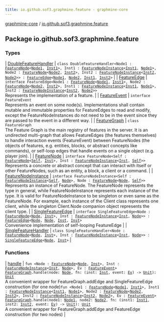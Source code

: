 ```yaml
---
title: io.github.sof3.graphmine.feature - graphmine-core
---
```


[graphmine-core](../index.html) / [io.github.sof3.graphmine.feature](./index.html)

## Package io.github.sof3.graphmine.feature

### Types

| [DoubleFeatureHandler](-double-feature-handler/index.html) | `class DoubleFeatureHandler<Node1 : `[`FeatureNode`](-feature-node.html)`<`[`Node1`](-double-feature-handler/index.html#Node1)`, `[`Inst1`](-double-feature-handler/index.html#Inst1)`>, Inst1 : `[`FeatureNodeInstance`](-feature-node-instance/index.html)`<`[`Inst1`](-double-feature-handler/index.html#Inst1)`, `[`Node1`](-double-feature-handler/index.html#Node1)`>, Node2 : `[`FeatureNode`](-feature-node.html)`<`[`Node2`](-double-feature-handler/index.html#Node2)`, `[`Inst2`](-double-feature-handler/index.html#Inst2)`>, Inst2 : `[`FeatureNodeInstance`](-feature-node-instance/index.html)`<`[`Inst2`](-double-feature-handler/index.html#Inst2)`, `[`Node2`](-double-feature-handler/index.html#Node2)`>> : `[`FeatureEdge`](-feature-edge/index.html)`<`[`Node1`](-double-feature-handler/index.html#Node1)`, `[`Node2`](-double-feature-handler/index.html#Node2)`, `[`Inst1`](-double-feature-handler/index.html#Inst1)`, `[`Inst2`](-double-feature-handler/index.html#Inst2)`>` |
| [FeatureEdge](-feature-edge/index.html) | `interface FeatureEdge<Node1 : `[`FeatureNode`](-feature-node.html)`<`[`Node1`](-feature-edge/index.html#Node1)`, `[`Inst1`](-feature-edge/index.html#Inst1)`>, Node2 : `[`FeatureNode`](-feature-node.html)`<`[`Node2`](-feature-edge/index.html#Node2)`, `[`Inst2`](-feature-edge/index.html#Inst2)`>, Inst1 : `[`FeatureNodeInstance`](-feature-node-instance/index.html)`<`[`Inst1`](-feature-edge/index.html#Inst1)`, `[`Node1`](-feature-edge/index.html#Node1)`>, Inst2 : `[`FeatureNodeInstance`](-feature-node-instance/index.html)`<`[`Inst2`](-feature-edge/index.html#Inst2)`, `[`Node2`](-feature-edge/index.html#Node2)`>>`<br>Represents the implementation of a feature. |
| [FeatureEvent](-feature-event.html) | `interface FeatureEvent`<br>Represents an event on some node(s). Implementations shall contain mutable and immutable properties for FeatureEdges to read and modify, except the FeatureNodeInstances do not need to be in the event since they are passed to the event in a different way. |
| [FeatureGraph](-feature-graph/index.html) | `class FeatureGraph`<br>The Feature Graph is the main registry of features in the server. It is an undirected multi-graph that allows FeatureEdges (the features themselves) to handle interaction events (FeatureEvent) between FeatureNodes (the objects of features, e.g. entities, blocks, or abstract concepts like commands), or self-loop edges that handle events on a single object (e.g. player join). |
| [FeatureNode](-feature-node.html) | `interface FeatureNode<Self : `[`FeatureNode`](-feature-node.html)`<`[`Self`](-feature-node.html#Self)`, `[`Inst`](-feature-node.html#Inst)`>, Inst : `[`FeatureNodeInstance`](-feature-node-instance/index.html)`<`[`Inst`](-feature-node.html#Inst)`, `[`Self`](-feature-node.html#Self)`>>`<br>Represents a concrete or abstract concept that can interact with itself or other FeatureNodes, such as an entity, a block, a client or a command. |
| [FeatureNodeInstance](-feature-node-instance/index.html) | `interface FeatureNodeInstance<Self : `[`FeatureNodeInstance`](-feature-node-instance/index.html)`<`[`Self`](-feature-node-instance/index.html#Self)`, `[`Node`](-feature-node-instance/index.html#Node)`>, Node : `[`FeatureNode`](-feature-node.html)`<`[`Node`](-feature-node-instance/index.html#Node)`, `[`Self`](-feature-node-instance/index.html#Self)`>>`<br>Represents an instance of FeatureNode. The FeatureNode represents the type in general, while FeatureNodeInstance represents each instance of the type. It is valid for FeatureNodeInstance to be singleton or even same as the FeatureNode. For example, each instance of the Client class represents one client, while the singleton Client.Node companion object represents the client type. |
| [SingleFeatureEdge](-single-feature-edge/index.html) | `interface SingleFeatureEdge<Node : `[`FeatureNode`](-feature-node.html)`<`[`Node`](-single-feature-edge/index.html#Node)`, `[`Inst`](-single-feature-edge/index.html#Inst)`>, Inst : `[`FeatureNodeInstance`](-feature-node-instance/index.html)`<`[`Inst`](-single-feature-edge/index.html#Inst)`, `[`Node`](-single-feature-edge/index.html#Node)`>> : `[`FeatureEdge`](-feature-edge/index.html)`<`[`Node`](-single-feature-edge/index.html#Node)`, `[`Node`](-single-feature-edge/index.html#Node)`, `[`Inst`](-single-feature-edge/index.html#Inst)`, `[`Inst`](-single-feature-edge/index.html#Inst)`>`<br>Convenience implementation of self-looping FeatureEdge |
| [SingleFeatureHandler](-single-feature-handler/index.html) | `class SingleFeatureHandler<Node : `[`FeatureNode`](-feature-node.html)`<`[`Node`](-single-feature-handler/index.html#Node)`, `[`Inst`](-single-feature-handler/index.html#Inst)`>, Inst : `[`FeatureNodeInstance`](-feature-node-instance/index.html)`<`[`Inst`](-single-feature-handler/index.html#Inst)`, `[`Node`](-single-feature-handler/index.html#Node)`>> : `[`SingleFeatureEdge`](-single-feature-edge/index.html)`<`[`Node`](-single-feature-handler/index.html#Node)`, `[`Inst`](-single-feature-handler/index.html#Inst)`>` |

### Functions

| [handle](handle.html) | `fun <Node : `[`FeatureNode`](-feature-node.html)`<`[`Node`](handle.html#Node)`, `[`Inst`](handle.html#Inst)`>, Inst : `[`FeatureNodeInstance`](-feature-node-instance/index.html)`<`[`Inst`](handle.html#Inst)`, `[`Node`](handle.html#Node)`>, Ev : `[`FeatureEvent`](-feature-event.html)`> `[`FeatureGraph`](-feature-graph/index.html)`.handle(node: `[`Node`](handle.html#Node)`, fn: (inst: `[`Inst`](handle.html#Inst)`, event: `[`Ev`](handle.html#Ev)`) -> `[`Unit`](https://kotlinlang.org/api/latest/jvm/stdlib/kotlin/-unit/index.html)`): `[`Unit`](https://kotlinlang.org/api/latest/jvm/stdlib/kotlin/-unit/index.html)<br>A convenient wrapper for FeatureGraph.addEdge and SingleFeatureEdge construction (for one node)`fun <Node1 : `[`FeatureNode`](-feature-node.html)`<`[`Node1`](handle.html#Node1)`, `[`Inst1`](handle.html#Inst1)`>, Inst1 : `[`FeatureNodeInstance`](-feature-node-instance/index.html)`<`[`Inst1`](handle.html#Inst1)`, `[`Node1`](handle.html#Node1)`>, Node2 : `[`FeatureNode`](-feature-node.html)`<`[`Node2`](handle.html#Node2)`, `[`Inst2`](handle.html#Inst2)`>, Inst2 : `[`FeatureNodeInstance`](-feature-node-instance/index.html)`<`[`Inst2`](handle.html#Inst2)`, `[`Node2`](handle.html#Node2)`>, Ev : `[`FeatureEvent`](-feature-event.html)`> `[`FeatureGraph`](-feature-graph/index.html)`.handle(node1: `[`Node1`](handle.html#Node1)`, node2: `[`Node2`](handle.html#Node2)`, fn: (inst1: `[`Inst1`](handle.html#Inst1)`, inst2: `[`Inst2`](handle.html#Inst2)`, event: `[`Ev`](handle.html#Ev)`) -> `[`Unit`](https://kotlinlang.org/api/latest/jvm/stdlib/kotlin/-unit/index.html)`): `[`Unit`](https://kotlinlang.org/api/latest/jvm/stdlib/kotlin/-unit/index.html)<br>A convenient wrapper for FeatureGraph.addEdge and FeatureEdge construction (for two nodes) |

